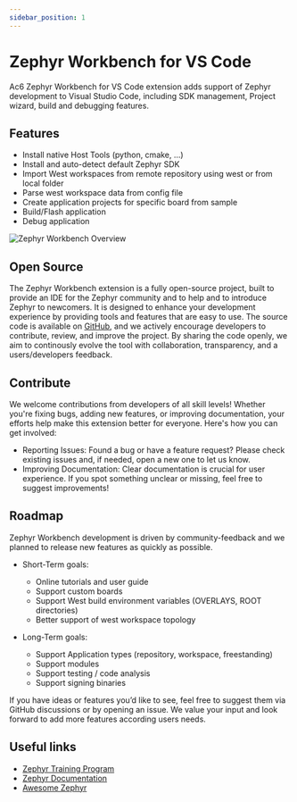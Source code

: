```yaml
---
sidebar_position: 1
---
```


# Zephyr Workbench for VS Code

Ac6 Zephyr Workbench for VS Code extension adds support of Zephyr development to Visual Studio Code, including SDK management, Project wizard, build and debugging features. 


## Features
* Install native Host Tools (python, cmake, ...)
* Install and auto-detect default Zephyr SDK
* Import West workspaces from remote repository using west or from local folder 
* Parse west workspace data from config file
* Create application projects for specific board from sample
* Build/Flash application
* Debug application

![Zephyr Workbench Overview](/img/zw/zw_overview.png)

## Open Source
The Zephyr Workbench extension is a fully open-source project, built to provide an IDE for the Zephyr community and to help and to introduce Zephyr to newcomers. It is designed to enhance your development experience by providing tools and features that are easy to use. The source code is available on [GitHub](https://github.com/Ac6Embedded/vscode-zephyr-workbench), and we actively encourage developers to contribute, review, and improve the project. By sharing the code openly, we aim to continously evolve the tool with collaboration, transparency, and a users/developers feedback.

## Contribute
We welcome contributions from developers of all skill levels! Whether you're fixing bugs, adding new features, or improving documentation, your efforts help make this extension better for everyone. Here's how you can get involved:

- Reporting Issues: Found a bug or have a feature request? Please check existing issues and, if needed, open a new one to let us know.
- Improving Documentation: Clear documentation is crucial for user experience. If you spot something unclear or missing, feel free to suggest improvements!

## Roadmap
Zephyr Workbench development is driven by community-feedback and we planned to release new features as quickly as possible.

- Short-Term goals:
  - Online tutorials and user guide
  - Support custom boards
  - Support West build environment variables (OVERLAYS, ROOT directories)
  - Better support of west workspace topology

- Long-Term goals:
  - Support Application types (repository, workspace, freestanding)
  - Support modules
  - Support testing / code analysis
  - Support signing binaries

If you have ideas or features you’d like to see, feel free to suggest them via GitHub discussions or by opening an issue. We value your input and look forward to add more features according users needs.

## Useful links
- [Zephyr Training Program](https://zephyrproject.org/training-partner-program)
- [Zephyr Documentation](https://docs.zephyrproject.org/latest/index.html)
- [Awesome Zephyr](https://github.com/zephyrproject-rtos/awesome-zephyr-rtos)
